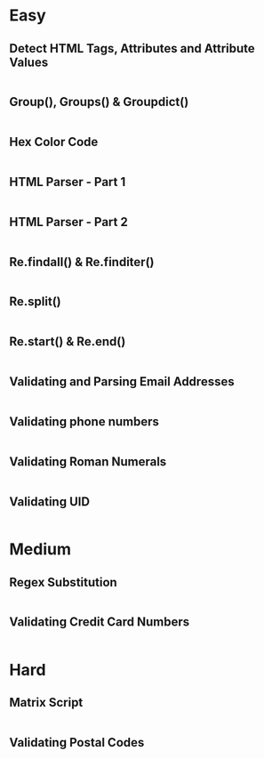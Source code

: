 # Easy

## Detect HTML Tags, Attributes and Attribute Values

```python
```

## Group(), Groups() & Groupdict()

```python
```

## Hex Color Code

```python
```

## HTML Parser - Part 1

```python
```

## HTML Parser - Part 2

```python
```

## Re.findall() & Re.finditer()

```python
```

## Re.split()

```python
```

## Re.start() & Re.end()

```python
```

## Validating and Parsing Email Addresses

```python
```

## Validating phone numbers

```python
```

## Validating Roman Numerals

```python
```

## Validating UID

```python
```

# Medium

## Regex Substitution

```python
```

## Validating Credit Card Numbers

```python
```

# Hard

## Matrix Script

```python
```

## Validating Postal Codes

```python
```